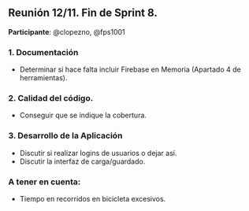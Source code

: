 ## Reunión 12/11. Fin de Sprint 8.

**Participante**: @clopezno, @fps1001

### 1. Documentación
- Determinar si hace falta incluir Firebase en Memoria (Apartado 4 de herramientas).


### 2. Calidad del código.
- Conseguir que se indique la cobertura.


### 3. Desarrollo de la Aplicación
- Discutir si realizar logins de usuarios o dejar así.
- Discutir la interfaz de carga/guardado.

### A tener en cuenta:
- Tiempo en recorridos en bicicleta excesivos.
